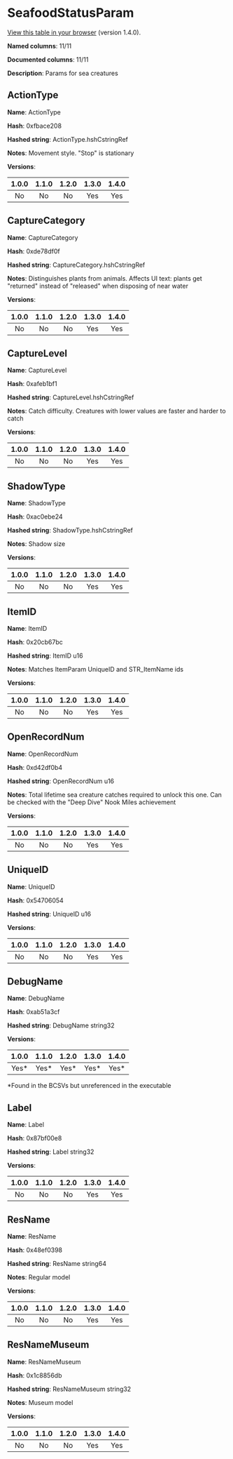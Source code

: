 # SeafoodStatusParam
[View this table in your browser](SeafoodStatusParam-value.md) (version 1.4.0).

**Named columns**: 11/11

**Documented columns**: 11/11

**Description**: Params for sea creatures
## ActionType

**Name**: ActionType

**Hash**: 0xfbace208

**Hashed string**: ActionType.hshCstringRef

**Notes**: Movement style. "Stop" is stationary

**Versions**: 

 | 1.0.0 | 1.1.0 | 1.2.0 | 1.3.0 | 1.4.0 |
|:--:|:--:|:--:|:--:|:--:|
| No | No | No | Yes | Yes | 


## CaptureCategory

**Name**: CaptureCategory

**Hash**: 0xde78df0f

**Hashed string**: CaptureCategory.hshCstringRef

**Notes**: Distinguishes plants from animals. Affects UI text: plants get "returned" instead of "released" when disposing of near water

**Versions**: 

 | 1.0.0 | 1.1.0 | 1.2.0 | 1.3.0 | 1.4.0 |
|:--:|:--:|:--:|:--:|:--:|
| No | No | No | Yes | Yes | 


## CaptureLevel

**Name**: CaptureLevel

**Hash**: 0xafeb1bf1

**Hashed string**: CaptureLevel.hshCstringRef

**Notes**: Catch difficulty. Creatures with lower values are faster and harder to catch

**Versions**: 

 | 1.0.0 | 1.1.0 | 1.2.0 | 1.3.0 | 1.4.0 |
|:--:|:--:|:--:|:--:|:--:|
| No | No | No | Yes | Yes | 


## ShadowType

**Name**: ShadowType

**Hash**: 0xac0ebe24

**Hashed string**: ShadowType.hshCstringRef

**Notes**: Shadow size

**Versions**: 

 | 1.0.0 | 1.1.0 | 1.2.0 | 1.3.0 | 1.4.0 |
|:--:|:--:|:--:|:--:|:--:|
| No | No | No | Yes | Yes | 


## ItemID

**Name**: ItemID

**Hash**: 0x20cb67bc

**Hashed string**: ItemID u16

**Notes**: Matches ItemParam UniqueID and STR_ItemName ids

**Versions**: 

 | 1.0.0 | 1.1.0 | 1.2.0 | 1.3.0 | 1.4.0 |
|:--:|:--:|:--:|:--:|:--:|
| No | No | No | Yes | Yes | 


## OpenRecordNum

**Name**: OpenRecordNum

**Hash**: 0xd42df0b4

**Hashed string**: OpenRecordNum u16

**Notes**: Total lifetime sea creature catches required to unlock this one. Can be checked with the "Deep Dive" Nook Miles achievement

**Versions**: 

 | 1.0.0 | 1.1.0 | 1.2.0 | 1.3.0 | 1.4.0 |
|:--:|:--:|:--:|:--:|:--:|
| No | No | No | Yes | Yes | 


## UniqueID

**Name**: UniqueID

**Hash**: 0x54706054

**Hashed string**: UniqueID u16

**Versions**: 

 | 1.0.0 | 1.1.0 | 1.2.0 | 1.3.0 | 1.4.0 |
|:--:|:--:|:--:|:--:|:--:|
| No | No | No | Yes | Yes | 


## DebugName

**Name**: DebugName

**Hash**: 0xab51a3cf

**Hashed string**: DebugName string32

**Versions**: 

 | 1.0.0 | 1.1.0 | 1.2.0 | 1.3.0 | 1.4.0 |
|:--:|:--:|:--:|:--:|:--:|
| Yes* | Yes* | Yes* | Yes* | Yes* | 

*Found in the BCSVs but unreferenced in the executable

## Label

**Name**: Label

**Hash**: 0x87bf00e8

**Hashed string**: Label string32

**Versions**: 

 | 1.0.0 | 1.1.0 | 1.2.0 | 1.3.0 | 1.4.0 |
|:--:|:--:|:--:|:--:|:--:|
| No | No | No | Yes | Yes | 


## ResName

**Name**: ResName

**Hash**: 0x48ef0398

**Hashed string**: ResName string64

**Notes**: Regular model

**Versions**: 

 | 1.0.0 | 1.1.0 | 1.2.0 | 1.3.0 | 1.4.0 |
|:--:|:--:|:--:|:--:|:--:|
| No | No | No | Yes | Yes | 


## ResNameMuseum

**Name**: ResNameMuseum

**Hash**: 0x1c8856db

**Hashed string**: ResNameMuseum string32

**Notes**: Museum model

**Versions**: 

 | 1.0.0 | 1.1.0 | 1.2.0 | 1.3.0 | 1.4.0 |
|:--:|:--:|:--:|:--:|:--:|
| No | No | No | Yes | Yes | 


